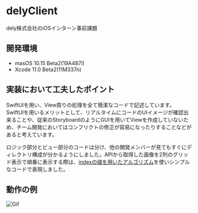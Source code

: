 # delyClient
dely株式会社のiOSインターン事前課題

## 開発環境
- masOS 10.15 Beta2(19A487I)
- Xcode 11.0 Beta2(11M337n)

## 実装において工夫したポイント

SwiftUIを用い、View周りの処理を全て簡潔なコードで記述しています。  
SwiftUIを用いるメリットとして、リアルタイムにコードのUIイメージが確認出来ることや、従来のStoryboardのようにGUIを用いてViewを作成していないため、チーム開発においてはコンフリクトの修正が容易になったりすることなどがあると考えています。  

ロジック部分とビュー部分のコードは分け、他の開発メンバーが見てもすぐにディレクトリ構成が分かるようにしました。APIから取得した画像を2列のグリッド表示で順番に表示する際は、[indexの値を用いたアルゴリズム](https://github.com/tomu28/delyClient/wiki/%E5%8F%96%E5%BE%97%E3%81%97%E3%81%9F%E7%94%BB%E5%83%8F%E3%82%92%E9%A0%86%E7%95%AA%E3%81%AB%E8%A1%A8%E7%A4%BA%E3%81%99%E3%82%8B%E9%9A%9B%E3%81%AB%E7%94%A8%E3%81%84%E3%81%9F%E3%82%A2%E3%83%AB%E3%82%B4%E3%83%AA%E3%82%BA%E3%83%A0)を使いシンプルなコードで表現しました。

## 動作の例
![Gif](https://user-images.githubusercontent.com/28621480/59999792-cf180300-969d-11e9-914e-6fc3a4bc11fa.gif)
